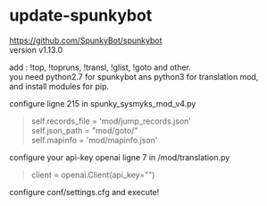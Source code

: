 # update-spunkybot
https://github.com/SpunkyBot/spunkybot  
version v1.13.0

add : !top, !topruns, !transl, !glist, !goto and other.  
you need python2.7 for spunkybot ans python3 for translation mod,  
and install modules for pip. 

configure ligne 215 in spunky_sysmyks_mod_v4.py  
  >self.records_file = 'mod/jump_records.json'  
  >self.json_path = "mod/goto/"  
  >self.mapinfo = 'mod/mapinfo.json'

configure your api-key openai ligne 7 in /mod/translation.py 
 >client = openai.Client(api_key="")

configure conf/settings.cfg and execute! 

